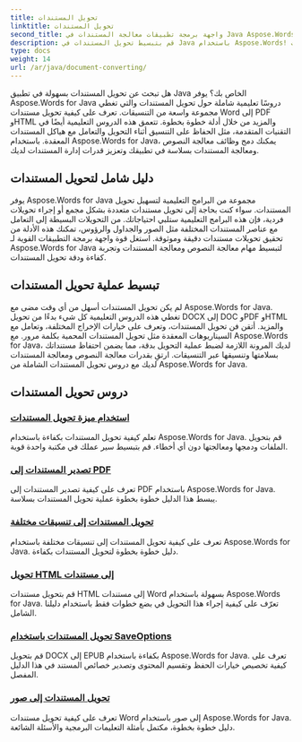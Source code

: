 ```yaml
---
title: تحويل المستندات
linktitle: تحويل المستندات
second_title: واجهة برمجة تطبيقات معالجة المستندات في Java Aspose.Words
description: قم بتبسيط تحويل المستندات في Java باستخدام Aspose.Words! تعرف على أدلة شاملة لمعالجة النصوص ومعالجة المستندات
type: docs
weight: 14
url: /ar/java/document-converting/
---
```


هل تبحث عن تحويل المستندات بسهولة في تطبيق Java الخاص بك؟ يوفر Aspose.Words for Java دروسًا تعليمية شاملة حول تحويل المستندات والتي تغطي مجموعة واسعة من التنسيقات. تعرف على كيفية تحويل مستندات Word إلى PDF وHTML والمزيد من خلال أدلة خطوة بخطوة. تتعمق هذه الدروس التعليمية أيضًا في التقنيات المتقدمة، مثل الحفاظ على التنسيق أثناء التحويل والتعامل مع هياكل المستندات المعقدة. باستخدام Aspose.Words for Java، يمكنك دمج وظائف معالجة النصوص ومعالجة المستندات بسلاسة في تطبيقك وتعزيز قدرات إدارة المستندات لديك.

## دليل شامل لتحويل المستندات

يوفر Aspose.Words for Java مجموعة من البرامج التعليمية لتسهيل تحويل المستندات. سواء كنت بحاجة إلى تحويل مستندات متعددة بشكل مجمع أو إجراء تحويلات فردية، فإن هذه البرامج التعليمية ستلبي احتياجاتك. من التحويلات البسيطة إلى التعامل مع عناصر المستندات المختلفة مثل الصور والجداول والرؤوس، تمكنك هذه الأدلة من تحقيق تحويلات مستندات دقيقة وموثوقة. استغل قوة واجهة برمجة التطبيقات القوية لـ Aspose.Words for Java لتبسيط مهام معالجة النصوص ومعالجة المستندات وتجربة كفاءة ودقة تحويل المستندات.

## تبسيط عملية تحويل المستندات

لم يكن تحويل المستندات أسهل من أي وقت مضى مع Aspose.Words for Java. تغطي هذه الدروس التعليمية كل شيء بدءًا من تحويل DOCX إلى DOC وPDF وHTML والمزيد. أتقن فن تحويل المستندات، وتعرف على خيارات الإخراج المختلفة، وتعامل مع السيناريوهات المعقدة مثل تحويل المستندات المحمية بكلمة مرور. مع Aspose.Words for Java، لديك المرونة اللازمة لضبط عملية التحويل بدقة، مما يضمن احتفاظ مستنداتك بسلامتها وتنسيقها عبر التنسيقات. ارتقِ بقدرات معالجة النصوص ومعالجة المستندات لديك مع دروس تحويل المستندات الشاملة من Aspose.Words for Java.

## دروس تحويل المستندات

### [استخدام ميزة تحويل المستندات](./using-document-converting/)
تعلم كيفية تحويل المستندات بكفاءة باستخدام Aspose.Words for Java. قم بتحويل الملفات ودمجها ومعالجتها دون أي أخطاء. قم بتبسيط سير عملك في مكتبة واحدة قوية.
### [تصدير المستندات إلى PDF](./exporting-documents-to-pdf/)
تعرف على كيفية تصدير المستندات إلى PDF باستخدام Aspose.Words for Java. يبسط هذا الدليل خطوة بخطوة عملية تحويل المستندات بسلاسة.
### [تحويل المستندات إلى تنسيقات مختلفة](./converting-documents-different-formats/)
تعرف على كيفية تحويل المستندات إلى تنسيقات مختلفة باستخدام Aspose.Words for Java. دليل خطوة بخطوة لتحويل المستندات بكفاءة.
### [تحويل HTML إلى مستندات](./converting-html-documents/)
قم بتحويل مستندات HTML إلى مستندات Word بسهولة باستخدام Aspose.Words for Java. تعرّف على كيفية إجراء هذا التحويل في بضع خطوات فقط باستخدام دليلنا الشامل.
### [تحويل المستندات باستخدام SaveOptions](./document-conversion-saveoptions/)
قم بتحويل DOCX إلى EPUB بكفاءة باستخدام Aspose.Words for Java. تعرف على كيفية تخصيص خيارات الحفظ وتقسيم المحتوى وتصدير خصائص المستند في هذا الدليل المفصل.
### [تحويل المستندات إلى صور](./converting-documents-images/)
تعرف على كيفية تحويل مستندات Word إلى صور باستخدام Aspose.Words for Java. دليل خطوة بخطوة، مكتمل بأمثلة التعليمات البرمجية والأسئلة الشائعة.